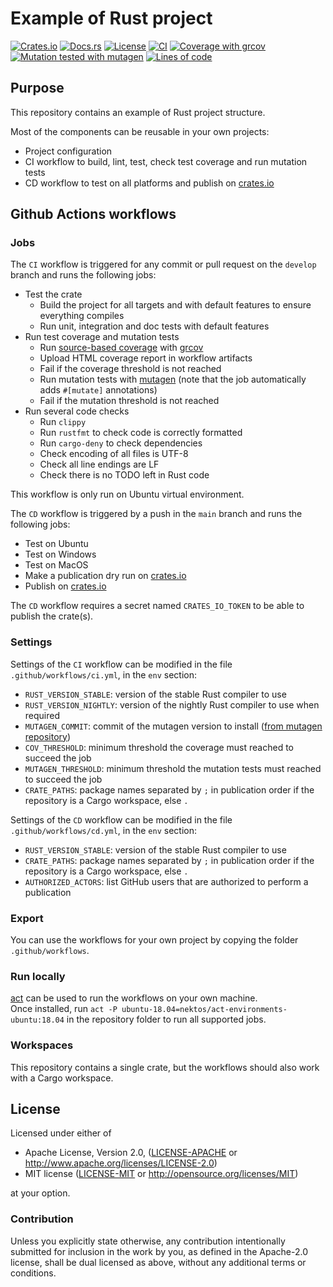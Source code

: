 # Example of Rust project

[![Crates.io](https://img.shields.io/crates/v/rust_lib_example.svg)](https://crates.io/crates/rust_lib_example)
[![Docs.rs](https://img.shields.io/docsrs/rust_lib_example)](https://docs.rs/crate/rust_lib_example)
[![License](https://img.shields.io/crates/l/rust_lib_example)](https://github.com/Nicolas-Ferre/rust-example)
[![CI](https://github.com/Nicolas-Ferre/rust-example/actions/workflows/ci.yml/badge.svg)](https://github.com/Nicolas-Ferre/rust-example/actions/workflows/ci.yml)
[![Coverage with grcov](https://img.shields.io/badge/coverage-grcov-blue.svg)](https://github.com/Nicolas-Ferre/rust-example/actions/workflows/ci.yml)
[![Mutation tested with mutagen](https://img.shields.io/badge/mutation%20tested-mutagen-blue.svg)](https://github.com/Nicolas-Ferre/rust-example/actions/workflows/ci.yml)
[![Lines of code](https://tokei.rs/b1/github/Nicolas-Ferre/rust-example?category=code)](https://github.com/Nicolas-Ferre/rust-example)

## Purpose

This repository contains an example of Rust project structure.

Most of the components can be reusable in your own projects:
- Project configuration
- CI workflow to build, lint, test, check test coverage and run mutation tests
- CD workflow to test on all platforms and publish on [crates.io](https://crates.io)

## Github Actions workflows

### Jobs

The `CI` workflow is triggered for any commit or pull request on the `develop` branch and runs the following jobs:
- Test the crate
    - Build the project for all targets and with default features to ensure everything compiles
    - Run unit, integration and doc tests with default features
- Run test coverage and mutation tests
    - Run [source-based coverage](https://marco-c.github.io/2020/11/24/rust-source-based-code-coverage.html) with [grcov](https://github.com/mozilla/grcov)
    - Upload HTML coverage report in workflow artifacts
    - Fail if the coverage threshold is not reached
    - Run mutation tests with [mutagen](https://github.com/llogiq/mutagen) (note that the job automatically adds `#[mutate]` annotations)
    - Fail if the mutation threshold is not reached
- Run several code checks
    - Run `clippy`
    - Run `rustfmt` to check code is correctly formatted
    - Run `cargo-deny` to check dependencies
    - Check encoding of all files is UTF-8
    - Check all line endings are LF
    - Check there is no TODO left in Rust code

This workflow is only run on Ubuntu virtual environment.

The `CD` workflow is triggered by a push in the `main` branch and runs the following jobs:
- Test on Ubuntu
- Test on Windows
- Test on MacOS
- Make a publication dry run on [crates.io](https://crates.io)
- Publish on [crates.io](https://crates.io)

The `CD` workflow requires a secret named `CRATES_IO_TOKEN` to be able to publish the crate(s).

### Settings

Settings of the `CI` workflow can be modified in the file `.github/workflows/ci.yml`, in the `env` section:
- `RUST_VERSION_STABLE`: version of the stable Rust compiler to use
- `RUST_VERSION_NIGHTLY`: version of the nightly Rust compiler to use when required
- `MUTAGEN_COMMIT`: commit of the mutagen version to install ([from mutagen repository](https://github.com/llogiq/mutagen))
- `COV_THRESHOLD`: minimum threshold the coverage must reached to succeed the job
- `MUTAGEN_THRESHOLD`: minimum threshold the mutation tests must reached to succeed the job
- `CRATE_PATHS`: package names separated by `;` in publication order if the repository is a Cargo workspace, else `.`

Settings of the `CD` workflow can be modified in the file `.github/workflows/cd.yml`, in the `env` section:
- `RUST_VERSION_STABLE`: version of the stable Rust compiler to use
- `CRATE_PATHS`: package names separated by `;` in publication order if the repository is a Cargo workspace, else `.`
- `AUTHORIZED_ACTORS`: list GitHub users that are authorized to perform a publication

### Export

You can use the workflows for your own project by copying the folder `.github/workflows`.

### Run locally

[act](https://github.com/nektos/act) can be used to run the workflows on your own machine.<br>
Once installed, run `act -P ubuntu-18.04=nektos/act-environments-ubuntu:18.04` in the repository folder to run all supported jobs.

### Workspaces

This repository contains a single crate, but the workflows should also work with a Cargo workspace.

## License

Licensed under either of

 * Apache License, Version 2.0, ([LICENSE-APACHE](LICENSE-APACHE) or http://www.apache.org/licenses/LICENSE-2.0)
 * MIT license ([LICENSE-MIT](LICENSE-MIT) or http://opensource.org/licenses/MIT)

at your option.

### Contribution

Unless you explicitly state otherwise, any contribution intentionally submitted
for inclusion in the work by you, as defined in the Apache-2.0 license, shall be dual licensed as above, without any
additional terms or conditions.
